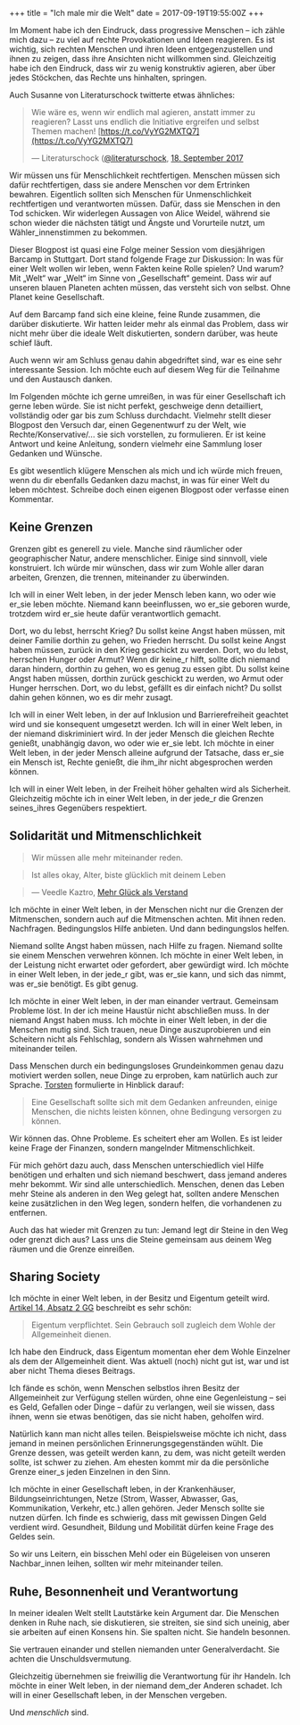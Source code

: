 +++
title = "Ich male mir die Welt"
date = 2017-09-19T19:55:00Z
+++

Im Moment habe ich den Eindruck, dass progressive Menschen – ich zähle mich dazu – zu viel auf rechte Provokationen und Ideen reagieren. Es ist wichtig, sich rechten Menschen und ihren Ideen entgegenzustellen und ihnen zu zeigen, dass ihre Ansichten nicht willkommen sind. Gleichzeitig habe ich den Eindruck, dass wir zu wenig konstruktiv agieren, aber über jedes Stöckchen, das Rechte uns hinhalten, springen.

Auch Susanne von Literaturschock twitterte etwas ähnliches:

> Wie wäre es, wenn wir endlich mal agieren, anstatt immer zu reagieren? Lasst uns endlich die Initiative ergreifen und selbst Themen machen! [https://t.co/VyYG2MXTQ7](https://t.co/VyYG2MXTQ7)
>
> — Literaturschock ([@literaturschock](https://twitter.com/literaturschock/), [18. September 2017](https://twitter.com/literaturschock/status/909753840815263744)

Wir müssen uns für Menschlichkeit rechtfertigen. Menschen müssen sich dafür rechtfertigen, dass sie andere Menschen vor dem Ertrinken bewahren. Eigentlich sollten sich Menschen für Unmenschlichkeit rechtfertigen und verantworten müssen. Dafür, dass sie Menschen in den Tod schicken. Wir widerlegen Aussagen von Alice Weidel, während sie schon wieder die nächsten tätigt und Ängste und Vorurteile nutzt, um Wähler_innenstimmen zu bekommen.

Dieser Blogpost ist quasi eine Folge meiner Session vom diesjährigen Barcamp in Stuttgart. Dort stand folgende Frage zur Diskussion: In was für einer Welt wollen wir leben, wenn Fakten keine Rolle spielen? Und warum? Mit „Welt“ war „Welt“ im Sinne von „Gesellschaft“ gemeint. Dass wir auf unseren blauen Planeten achten müssen, das versteht sich von selbst. Ohne Planet keine Gesellschaft.

Auf dem Barcamp fand sich eine kleine, feine Runde zusammen, die darüber diskutierte. Wir hatten leider mehr als einmal das Problem, dass wir nicht mehr über die ideale Welt diskutierten, sondern darüber, was heute schief läuft. 

Auch wenn wir am Schluss genau dahin abgedriftet sind, war es eine sehr interessante Session. Ich möchte euch auf diesem Weg für die Teilnahme und den Austausch danken.

Im Folgenden möchte ich gerne umreißen, in was für einer Gesellschaft ich gerne leben würde. Sie ist nicht perfekt, geschweige denn detailliert, vollständig oder gar bis zum Schluss durchdacht. Vielmehr stellt dieser Blogpost den Versuch dar, einen Gegenentwurf zu der Welt, wie Rechte/Konservative/... sie sich vorstellen, zu formulieren. Er ist keine Antwort und keine Anleitung, sondern vielmehr eine Sammlung loser Gedanken und Wünsche.

Es gibt wesentlich klügere Menschen als mich und ich würde mich freuen, wenn du dir ebenfalls Gedanken dazu machst, in was für einer Welt du leben möchtest. Schreibe doch einen eigenen Blogpost oder verfasse einen Kommentar.

## Keine Grenzen

Grenzen gibt es generell zu viele. Manche sind räumlicher oder geographischer Natur, andere menschlicher. Einige sind sinnvoll, viele konstruiert. Ich würde mir wünschen, dass wir zum Wohle aller daran arbeiten, Grenzen, die trennen, miteinander zu überwinden.

Ich will in einer Welt leben, in der jeder Mensch leben kann, wo oder wie er_sie leben möchte. Niemand kann beeinflussen, wo er_sie geboren wurde, trotzdem wird er_sie heute dafür verantwortlich gemacht.

Dort, wo du lebst, herrscht Krieg? Du sollst keine Angst haben müssen, mit deiner Familie dorthin zu gehen, wo Frieden herrscht. Du sollst keine Angst haben müssen, zurück in den Krieg geschickt zu werden. Dort, wo du lebst, herrschen Hunger oder Armut? Wenn dir keine_r hilft, sollte dich niemand daran hindern, dorthin zu gehen, wo es genug zu essen gibt. Du sollst keine Angst haben müssen, dorthin zurück geschickt zu werden, wo Armut oder Hunger herrschen. Dort, wo du lebst, gefällt es dir einfach nicht? Du sollst dahin gehen können, wo es dir mehr zusagt.

Ich will in einer Welt leben, in der auf Inklusion und Barrierefreiheit geachtet wird und sie konsequent umgesetzt werden. Ich will in einer Welt leben, in der niemand diskriminiert wird. In der jeder Mensch die gleichen Rechte genießt, unabhängig davon, wo oder wie er_sie lebt. Ich möchte in einer Welt leben, in der jeder Mensch alleine aufgrund der Tatsache, dass er_sie ein Mensch ist, Rechte genießt, die ihm_ihr nicht abgesprochen werden können.

Ich will in einer Welt leben, in der Freiheit höher gehalten wird als Sicherheit. Gleichzeitig möchte ich in einer Welt leben, in der jede_r die Grenzen seines_ihres Gegenübers respektiert.

## Solidarität und Mitmenschlichkeit

> Wir müssen alle mehr miteinander reden.

> Ist alles okay, Alter, biste glücklich mit deinem Leben 

> — Veedle Kaztro, [Mehr Glück als Verstand](https://www.youtube.com/watch?v=On2tL3GeS7k)

Ich möchte in einer Welt leben, in der Menschen nicht nur die Grenzen der Mitmenschen, sondern auch auf die Mitmenschen achten. Mit ihnen reden. Nachfragen. Bedingungslos Hilfe anbieten. Und dann bedingungslos helfen.

Niemand sollte Angst haben müssen, nach Hilfe zu fragen. Niemand sollte sie einem Menschen verwehren können. Ich möchte in einer Welt leben, in der Leistung nicht erwartet oder gefordert, aber gewürdigt wird. Ich möchte in einer Welt leben, in der jede_r gibt, was er_sie kann, und sich das nimmt, was er_sie benötigt. Es gibt genug.

Ich möchte in einer Welt leben, in der man einander vertraut. Gemeinsam Probleme löst. In der ich meine Haustür nicht abschließen muss. In der niemand Angst haben muss. Ich möchte in einer Welt leben, in der die Menschen mutig sind. Sich trauen, neue Dinge auszuprobieren und ein Scheitern nicht als Fehlschlag, sondern als Wissen wahrnehmen und miteinander teilen.

Dass Menschen durch ein bedingungsloses Grundeinkommen genau dazu motiviert werden sollen, neue Dinge zu erproben, kam natürlich auch zur Sprache. [Torsten](https://twitter.com/stollen69) formulierte in Hinblick darauf:

> Eine Gesellschaft sollte sich mit dem Gedanken anfreunden, einige Menschen, die nichts leisten können, ohne Bedingung versorgen zu können.

Wir können das. Ohne Probleme. Es scheitert eher am Wollen. Es ist leider keine Frage der Finanzen, sondern mangelnder Mitmenschlichkeit.

Für mich gehört dazu auch, dass Menschen unterschiedlich viel Hilfe benötigen und erhalten und sich niemand beschwert, dass jemand anderes mehr bekommt. Wir sind alle unterschiedlich. Menschen, denen das Leben mehr Steine als anderen in den Weg gelegt hat, sollten andere Menschen keine zusätzlichen in den Weg legen, sondern helfen, die vorhandenen zu entfernen.

Auch das hat wieder mit Grenzen zu tun: Jemand legt dir Steine in den Weg oder grenzt dich aus? Lass uns die Steine gemeinsam aus deinem Weg räumen und die Grenze einreißen.

## Sharing Society

Ich möchte in einer Welt leben, in der Besitz und Eigentum geteilt wird. [Artikel 14, Absatz 2 GG](https://www.gesetze-im-internet.de/gg/art_14.html) beschreibt es sehr schön:

> Eigentum verpflichtet. Sein Gebrauch soll zugleich dem Wohle der Allgemeinheit dienen.

Ich habe den Eindruck, dass Eigentum momentan eher dem Wohle Einzelner als dem der Allgemeinheit dient. Was aktuell (noch) nicht gut ist, war und ist aber nicht Thema dieses Beitrags.

Ich fände es schön, wenn Menschen selbstlos ihren Besitz der Allgemeinheit zur Verfügung stellen würden, ohne eine Gegenleistung – sei es Geld, Gefallen oder Dinge – dafür zu verlangen, weil sie wissen, dass ihnen, wenn sie etwas benötigen, das sie nicht haben, geholfen wird.

Natürlich kann man nicht alles teilen. Beispielsweise möchte ich nicht, dass jemand in meinen persönlichen Erinnerungsgegenständen wühlt. Die Grenze dessen, was geteilt werden kann, zu dem, was nicht geteilt werden sollte, ist schwer zu ziehen. Am ehesten kommt mir da die persönliche Grenze einer_s jeden Einzelnen in den Sinn.

Ich möchte in einer Gesellschaft leben, in der Krankenhäuser, Bildungseinrichtungen, Netze (Strom, Wasser, Abwasser, Gas, Kommunikation, Verkehr, etc.) allen gehören. Jeder Mensch sollte sie nutzen dürfen. Ich finde es schwierig, dass mit gewissen Dingen Geld verdient wird. Gesundheit, Bildung und Mobilität dürfen keine Frage des Geldes sein.

So wir uns Leitern, ein bisschen Mehl oder ein Bügeleisen von unseren Nachbar_innen leihen, sollten wir mehr miteinander teilen.

## Ruhe, Besonnenheit und Verantwortung

In meiner idealen Welt stellt Lautstärke kein Argument dar. Die Menschen denken in Ruhe nach, sie diskutieren, sie streiten, sie sind sich uneinig, aber sie arbeiten auf einen Konsens hin. Sie spalten nicht. Sie handeln besonnen.

Sie vertrauen einander und stellen niemanden unter Generalverdacht. Sie achten die Unschuldsvermutung.

Gleichzeitig übernehmen sie freiwillig die Verantwortung für ihr Handeln. Ich möchte in einer Welt leben, in der niemand dem_der Anderen schadet. Ich will in einer Gesellschaft leben, in der Menschen vergeben.

Und _menschlich_ sind.